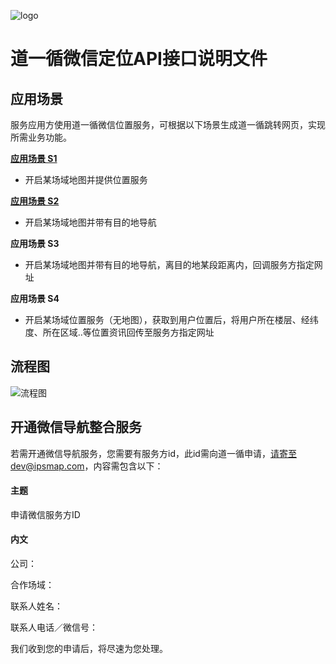 ![logo](https://github.com/ipsmap/wechat-positioning-api/blob/master/logo.jpg "Logo")
# 道一循微信定位API接口说明文件

## 应用场景

服务应用方使用道一循微信位置服务，可根据以下场景生成道一循跳转网页，实现所需业务功能。

**[应用场景 S1](https://github.com/ipsmap/wechat-positioning-api/blob/master/%E5%BA%94%E7%94%A8%E5%9C%BA%E6%99%AF%20S1.md)** 
 * 开启某场域地图并提供位置服务

**[应用场景 S2](https://github.com/ipsmap/wechat-positioning-api/blob/master/%E5%BA%94%E7%94%A8%E5%9C%BA%E6%99%AF%20S2.md)** 
 * 开启某场域地图并带有目的地导航

**应用场景 S3** 
 * 开启某场域地图并带有目的地导航，离目的地某段距离内，回调服务方指定网址

**应用场景 S4** 
 * 开启某场域位置服务（无地图），获取到用户位置后，将用户所在楼层、经纬度、所在区域..等位置资讯回传至服务方指定网址
 

## 流程图

![流程图](https://github.com/ipsmap/wechat-positioning-api/blob/master/%E5%BE%AE%E4%BF%A1API%E6%B5%81%E7%A8%8B%E5%9B%BE.png "Logo")


## 开通微信导航整合服务

若需开通微信导航服务，您需要有服务方id，此id需向道一循申请，请寄至dev@ipsmap.com，内容需包含以下：

#### 主题

申请微信服务方ID

#### 内文

公司：

合作场域：

联系人姓名：

联系人电话／微信号：

我们收到您的申请后，将尽速为您处理。

